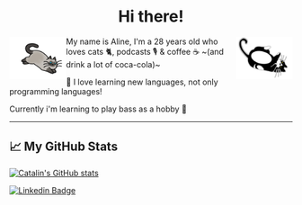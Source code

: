 <h1 align="center">Hi there!</h1>

<img src="https://raw.githubusercontent.com/alineescobar/alineescobar/main/caos.png" width="20%" alt="Desenho de um gato pelo siames" align="left"/>
<img src="https://raw.githubusercontent.com/alineescobar/alineescobar/main/peralta.png" width="20%" alt="Desenho de um gato pelo frajola" align="right"/>

My name is Aline, I'm a 28 years old who loves cats 🐈, podcasts 🎙️ & coffee ☕ ~(and drink a lot of coca-cola)~

📖 I love learning new languages, not only programming languages!

Currently i'm learning to play bass as a hobby 🎸

---

## &#x1f4c8; My GitHub Stats

[![Catalin's GitHub stats](https://github-readme-stats.vercel.app/api?username=alineescobar&theme=dark)](https://github.com/alineescobar/github-readme-stats)


[![Linkedin Badge](https://img.shields.io/badge/-Linkedin-blue?style=flat-square&logo=Linkedin&logoColor=white&link=https://www.linkedin.com/in/aline-osana-escobar-77425b184/)](https://www.linkedin.com/in/aline-osana-escobar-77425b184/)


<!--
**alineescobar/alineescobar** is a ✨ _special_ ✨ repository because its `README.md` (this file) appears on your GitHub profile.

Here are some ideas to get you started:

- 🔭 I’m currently working on ...
- 🌱 I’m currently learning ...
- 👯 I’m looking to collaborate on ...
- 🤔 I’m looking for help with ...
- 💬 Ask me about ...
- 📫 How to reach me: ...
- 😄 Pronouns: ...
- ⚡ Fun fact: ...
-->
